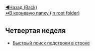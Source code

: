 [:arrow_backward:Назад (Back)](https://github.com/Bloodies/University.Projects/tree/master/Course%202/AaDS%20(Algorithms%20and%20data%20structures))  
[:rewind:В корневую папку (In root folder)](https://github.com/Bloodies/University.Projects)  

## Четвертая неделя

* [Быстрый поиск подстроки в строке](https://github.com/Bloodies/University.Projects/tree/master/Course%202/AaDS%20(Algorithms%20and%20data%20structures)/Algorithms%20Practice%20(ITMO)/Week.9/3.%20Quick%20search%20(Быстрый%20поиск) "Quickly search for a substring in a string")